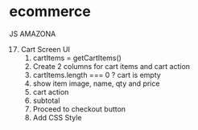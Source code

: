 # ecommerce

JS AMAZONA

17. Cart Screen UI
    1. cartItems = getCartItems()
    2. Create 2 columns for cart items and cart action
    3. cartItems.length === 0 ? cart is empty
    4. show item image, name, qty and price
    5. cart action
    6. subtotal
    7. Proceed to checkout button
    8. Add CSS Style
